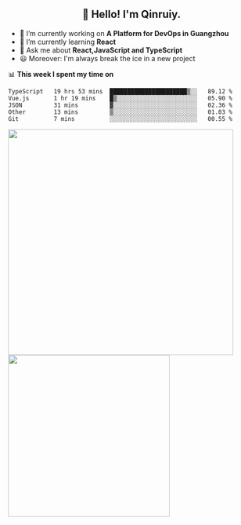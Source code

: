 <h2 align="center">👋 Hello! I'm Qinruiy.</h2>


- 🔭 I’m currently working on **A Platform for DevOps in Guangzhou**
- 🌱 I’m currently learning **React**
- 💬 Ask me about **React,JavaScript and TypeScript**
- 😃 Moreover: I'm always break the ice in a new project

📊 **This week I spent my time on**

<!--START_SECTION:waka-->
```text
TypeScript   19 hrs 53 mins  ██████████████████████▒░░   89.12 % 
Vue.js       1 hr 19 mins    █▒░░░░░░░░░░░░░░░░░░░░░░░   05.90 % 
JSON         31 mins         ▓░░░░░░░░░░░░░░░░░░░░░░░░   02.36 % 
Other        13 mins         ▒░░░░░░░░░░░░░░░░░░░░░░░░   01.03 % 
Git          7 mins          ░░░░░░░░░░░░░░░░░░░░░░░░░   00.55 % 
```
<!--END_SECTION:waka-->

<p>
<img align="left" width="460" src="https://github-readme-stats.vercel.app/api?username=Qinruiy&custom_title=Qrinruiy's Github Stats&theme=graywhite&hide_border=true"/> <img align="left" width="330" src="https://github-readme-stats.vercel.app/api/top-langs/?username=Qinruiy&layout=compact&theme=graywhite&hide_border=true"/>
</p>
